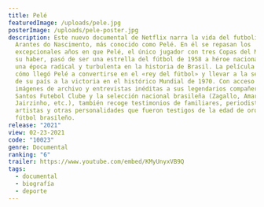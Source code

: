 ```yaml
---
title: Pelé
featuredImage: /uploads/pele.jpg
posterImage: /uploads/pele-poster.jpg
description: Este nuevo documental de Netflix narra la vida del futbolista Edson
  Arantes do Nascimento, más conocido como Pelé. En él se repasan los
  excepcionales años en que Pelé, el único jugador con tres Copas del Mundo en
  su haber, pasó de ser una estrella del fútbol de 1958 a héroe nacional durante
  una época radical y turbulenta en la historia de Brasil. La película relata
  cómo llegó Pelé a convertirse en el «rey del fútbol» y llevar a la selección
  de su país a la victoria en el histórico Mundial de 1970. Con acceso a
  imágenes de archivo y entrevistas inéditas a sus legendarios compañeros del
  Santos Futebol Clube y la selección nacional brasileña (Zagallo, Amarildo,
  Jairzinho, etc.), también recoge testimonios de familiares, periodistas,
  artistas y otras personalidades que fueron testigos de la edad de oro del
  fútbol brasileño.
release: "2021"
view: 02-23-2021
code: "10023"
genre: Documental
ranking: "6"
trailer: https://www.youtube.com/embed/KMyUnyxVB9Q
tags:
  - documental
  - biografía
  - deporte
---
```

